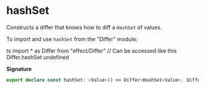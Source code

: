 # hashSet

Constructs a differ that knows how to diff a `HashSet` of values.

To import and use `hashSet` from the "Differ" module:

ts
import \* as Differ from "effect/Differ"
// Can be accessed like this
Differ.hashSet
undefined

**Signature**

```ts
export declare const hashSet: <Value>() => Differ<HashSet<Value>, Differ.HashSet.Patch<Value>>
```
